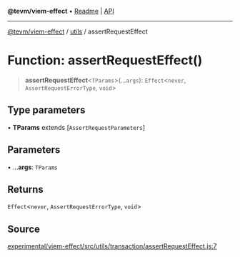 **@tevm/viem-effect** • [Readme](../../README.md) \| [API](../../modules.md)

***

[@tevm/viem-effect](../../README.md) / [utils](../README.md) / assertRequestEffect

# Function: assertRequestEffect()

> **assertRequestEffect**\<`TParams`\>(...`args`): `Effect`\<`never`, `AssertRequestErrorType`, `void`\>

## Type parameters

• **TParams** extends [`AssertRequestParameters`]

## Parameters

• ...**args**: `TParams`

## Returns

`Effect`\<`never`, `AssertRequestErrorType`, `void`\>

## Source

[experimental/viem-effect/src/utils/transaction/assertRequestEffect.js:7](https://github.com/evmts/tevm-monorepo/blob/main/experimental/viem-effect/src/utils/transaction/assertRequestEffect.js#L7)
